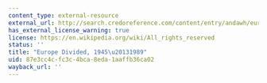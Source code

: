 ```yaml
---
content_type: external-resource
external_url: http://search.credoreference.com/content/entry/andawh/europe_divided_1945_1989/0
has_external_license_warning: true
license: https://en.wikipedia.org/wiki/All_rights_reserved
status: ''
title: "Europe Divided, 1945\u20131989"
uid: 87e3cc4c-fc3c-4bca-8eda-1aaffb36ca02
wayback_url: ''
---
```

